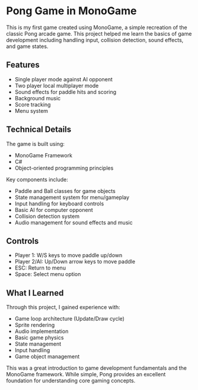# Pong Game in MonoGame

This is my first game created using MonoGame, a simple recreation of the classic Pong arcade game. This project helped me learn the basics of game development including handling input, collision detection, sound effects, and game states.

## Features

- Single player mode against AI opponent
- Two player local multiplayer mode
- Sound effects for paddle hits and scoring
- Background music
- Score tracking
- Menu system

## Technical Details

The game is built using:
- MonoGame Framework
- C#
- Object-oriented programming principles

Key components include:
- Paddle and Ball classes for game objects
- State management system for menu/gameplay
- Input handling for keyboard controls
- Basic AI for computer opponent
- Collision detection system
- Audio management for sound effects and music

## Controls

- Player 1: W/S keys to move paddle up/down
- Player 2/AI: Up/Down arrow keys to move paddle
- ESC: Return to menu
- Space: Select menu option

## What I Learned

Through this project, I gained experience with:
- Game loop architecture (Update/Draw cycle)
- Sprite rendering
- Audio implementation
- Basic game physics
- State management
- Input handling
- Game object management

This was a great introduction to game development fundamentals and the MonoGame framework. While simple, Pong provides an excellent foundation for understanding core gaming concepts.
